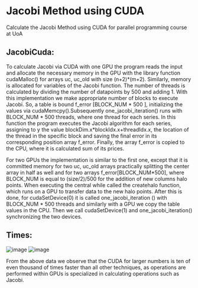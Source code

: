 # Jacobi Method using CUDA
Calculate the Jacobi Method using CUDA for parallel programming course at UoA

## JacobiCuda:
To calculate Jacobi via CUDA with one GPU the program reads the input
and allocate the necessary memory in the GPU with the library function cudaMalloc()
for arrays uc, uc_old with size (n+2)\*(m+2). Similarly, memory is allocated for
variables of the Jacobi function. The number of threads is calculated by dividing the
number of datapoints by 500 and adding 1. With this implementation we make
appropriate number of blocks to execute Jacobi. So, a table is bound
f_error \[BLOCK_NUM \* 500 \], initializing the values via cudaMemcpy().Subsequently
one_jacobi_iteration() runs with BLOCK_NUM \* 500 threads, where one thread for each
series. In this function the program executes the Jacobi algorithm for each series,
assigning to y the value blockDim.x\*blockIdx.x+threadIdx.x, the location of the
thread in the specific block and saving the final error in its corresponding position
array f_error. Finally, the array f_error is copied to the CPU, where it is calculated
sum of its prices.

For two GPUs the implementation is similar to the first one, except that it is committed
memory for two uc, uc_old arrays practically splitting the center array in half as well
and for two arrays f_error\[BLOCK_NUM\*500\], where BLOCK_NUM is equal to (size/2)/500 for
the addition of new columns halo points. When executing the central while called
the createhalo function, which runs on a GPU to transfer data
to the new halo points. After this is done, for cudaSetDevice(0) it is called
one_jacobi_iteration () with BLOCK_NUM \* 500 threads and similarly with a GPU we copy the
table values in the CPU. Then we call cudaSetDevice(1) and
one_jacobi_iteration() synchronizing the two devices.


## Times:
![image](https://user-images.githubusercontent.com/75782840/148710245-2e26da9a-0816-4f45-822b-2a18668541cc.png)
![image](https://user-images.githubusercontent.com/75782840/148710257-07eaed3a-c221-4564-9fe9-969310a94b26.png)

From the above data we observe that the CUDA for larger numbers is ten of even thousand of times faster than all other techniques, as operations are performed within GPUs
is specialized in calculating operations such as Jacobi.
